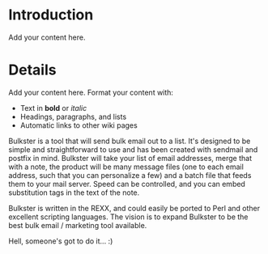 # Introduction #

Add your content here.


# Details #

Add your content here.  Format your content with:
  * Text in **bold** or _italic_
  * Headings, paragraphs, and lists
  * Automatic links to other wiki pages

Bulkster is a tool that will send bulk email out to a list.  It's designed to be simple and straightforward to use and has been created with sendmail and postfix in mind.  Bulkster will take your list of email addresses, merge that with a note, the product will be many message files (one to each email address, such that you can personalize a few) and a batch file that feeds them to your mail server.  Speed can be controlled, and you can embed substitution tags in the text of the note.

Bulkster is written in the REXX, and could easily be ported to Perl and other excellent scripting languages.  The vision is to expand Bulkster to be the best bulk email / marketing tool available.

Hell, someone's got to do it... :)